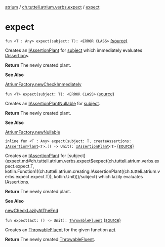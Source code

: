 [atrium](../index.md) / [ch.tutteli.atrium.verbs.expect](index.md) / [expect](.)

# expect

`fun <T : Any> expect(subject: T): <ERROR CLASS>` [(source)](https://github.com/robstoll/atrium/tree/master/atrium-verbs/src/main/kotlin/ch/tutteli/atrium/verbs/expect/Expect.kt#L18)

Creates an [IAssertionPlant](../ch.tutteli.atrium.creating/-i-assertion-plant/index.md) for [subject](expect.md#ch.tutteli.atrium.verbs.expect$expect(ch.tutteli.atrium.verbs.expect.expect.T)/subject) which immediately evaluates [IAssertion](../ch.tutteli.atrium.assertions/-i-assertion/index.md)s.

**Return**
The newly created plant.

**See Also**

[AtriumFactory.newCheckImmediately](../ch.tutteli.atrium/-atrium-factory/new-check-immediately.md)

`fun <T> expect(subject: T): <ERROR CLASS>` [(source)](https://github.com/robstoll/atrium/tree/master/atrium-verbs/src/main/kotlin/ch/tutteli/atrium/verbs/expect/Expect.kt#L28)

Creates an [IAssertionPlantNullable](../ch.tutteli.atrium.creating/-i-assertion-plant-nullable/index.md) for [subject](expect.md#ch.tutteli.atrium.verbs.expect$expect(ch.tutteli.atrium.verbs.expect.expect.T)/subject).

**Return**
The newly created plant.

**See Also**

[AtriumFactory.newNullable](../ch.tutteli.atrium/-atrium-factory/new-nullable.md)

`inline fun <T : Any> expect(subject: T, createAssertions: `[`IAssertionPlant`](../ch.tutteli.atrium.creating/-i-assertion-plant/index.md)`<T>.() -> Unit): `[`IAssertionPlant`](../ch.tutteli.atrium.creating/-i-assertion-plant/index.md)`<T>` [(source)](https://github.com/robstoll/atrium/tree/master/atrium-verbs/src/main/kotlin/ch/tutteli/atrium/verbs/expect/Expect.kt#L38)

Creates an [IAssertionPlant](../ch.tutteli.atrium.creating/-i-assertion-plant/index.md) for [subject](expect.md#ch.tutteli.atrium.verbs.expect$expect(ch.tutteli.atrium.verbs.expect.expect.T, kotlin.Function1((ch.tutteli.atrium.creating.IAssertionPlant((ch.tutteli.atrium.verbs.expect.expect.T)), kotlin.Unit)))/subject) which lazily evaluates [IAssertion](../ch.tutteli.atrium.assertions/-i-assertion/index.md)s.

**Return**
The newly created plant.

**See Also**

[newCheckLazilyAtTheEnd](../ch.tutteli.atrium.creating/new-check-lazily-at-the-end.md)

`fun expect(act: () -> Unit): `[`ThrowableFluent`](../ch.tutteli.atrium.creating/-throwable-fluent/index.md) [(source)](https://github.com/robstoll/atrium/tree/master/atrium-verbs/src/main/kotlin/ch/tutteli/atrium/verbs/expect/Expect.kt#L46)

Creates an [ThrowableFluent](../ch.tutteli.atrium.creating/-throwable-fluent/index.md) for the given function [act](expect.md#ch.tutteli.atrium.verbs.expect$expect(kotlin.Function0((kotlin.Unit)))/act).

**Return**
The newly created [ThrowableFluent](../ch.tutteli.atrium.creating/-throwable-fluent/index.md).

